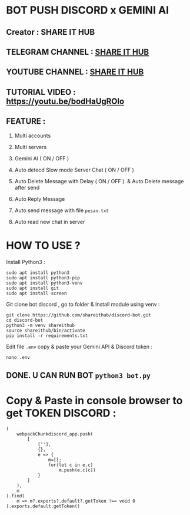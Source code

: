# BOT PUSH DISCORD x GEMINI AI
## Creator : SHARE IT HUB

## TELEGRAM CHANNEL : [ SHARE IT HUB](https://t.me/SHAREITHUB_COM)

## YOUTUBE CHANNEL : [ SHARE IT HUB](https://youtube.com/@shareithub_com)

## TUTORIAL VIDEO : https://youtu.be/bodHaUgROlo

## FEATURE :

1. Multi accounts

2. Multi servers

3. Gemini AI ( ON / OFF )

5. Auto detecd Slow mode Server Chat ( ON / OFF )

6. Auto Delete Message with Delay ( ON / OFF ). & Auto Delete message after send

7. Auto Reply Message

8. Auto send message with file `pesan.txt`

9. Auto read new chat in server


# HOW TO USE ?

Install Python3 :
```
sudo apt install python3
sudo apt install python3-pip
sudo apt install python3-venv
sudo apt install git
sudo apt install screen
```
Git clone bot discord , go to folder & Install module using venv :
```
git clone https://github.com/shareithub/discord-bot.git
cd discord-bot
python3 -m venv shareithub
source shareithub/bin/activate
pip install -r requirements.txt
```
Edit file `.env` copy & paste your Gemini API & Discord token :
```
nano .env
```

## DONE. U CAN RUN BOT `python3 bot.py` 


# Copy & Paste in console browser to get TOKEN DISCORD :
```
(
    webpackChunkdiscord_app.push(
        [
            [''],
            {},
            e => {
                m=[];
                for(let c in e.c)
                    m.push(e.c[c])
            }
        ]
    ),
    m
).find(
    m => m?.exports?.default?.getToken !== void 0
).exports.default.getToken()
```






